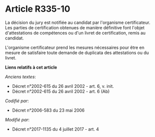 # Article R335-10

La décision du jury est notifiée au candidat par l'organisme certificateur. Les parties de certification obtenues de manière
définitive font l'objet d'attestations de compétences ou d'un livret de certification, remis au candidat.

L'organisme certificateur prend les mesures nécessaires pour être en mesure de satisfaire toute demande de duplicata des
attestations ou du livret.

**Liens relatifs à cet article**

_Anciens textes_:

  - Décret n°2002-615 du 26 avril 2002 - art. 6, v. init.
  - Décret n°2002-615 du 26 avril 2002 - art. 6 (Ab)

_Codifié par_:

  - Décret n°2006-583 du 23 mai 2006

_Modifié par_:

  - Décret n°2017-1135 du 4 juillet 2017 - art. 4
